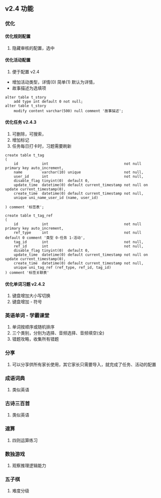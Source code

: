 ## v2.4 功能

### 优化

#### 优化规则配置

1. 隐藏审核的配置，选中

#### 优化活动配置

1. 便于配置 v2.4

- 增加活动类型，详情(0) 简单(1) 默认为详情，
- 故事描述为选填项
```mysql
alter table t_story
    add type int default 0 not null;
alter table t_story
    modify content varchar(500) null comment '故事描述';
```

#### 优化任务 v2.4.3

1. 可删除，可搜索，
2. 增加标记
3. 任务每日打卡时，习题需要刷新

```mysql
create table t_tag
(
    id           int                                   not null primary key auto_increment,
    name         varchar(10) unique                    not null,
    user_id      int                                   not null,
    disable_flag tinyint(0)  default 0,
    update_time  datetime(0) default current_timestamp not null on update current_timestamp(0),
    create_time  datetime(0) default current_timestamp not null,
    unique uni_name_user_id (name, user_id)

) comment '标签表';

create table t_tag_ref
(
    id           int                                   not null primary key auto_increment,
    ref_type     int                                   not null default 0 comment '类型 0-任务 1-活动',
    tag_id       int                                   not null,
    ref_id       int                                   not null,
    disable_flag tinyint(0)  default 0,
    update_time  datetime(0) default current_timestamp not null on update current_timestamp(0),
    create_time  datetime(0) default current_timestamp not null,
    unique uni_tag_ref (ref_type, ref_id, tag_id)
) comment '标签关联表'
```

#### 优化单词习题 v2.4.2

1. 键盘增加大小写切换
2. 键盘增加 - 符号

### 英语单词 - 学霸课堂

1. 单词按顺序或随机排序
2. 三个类别，分别为选择、音频选择、音频填空(全)
3. 错题攻略，收集所有错题

### 分享

1. 可以分享供所有家长使用，其它家长只需要导入，就完成了任务、活动的配置

### 成语词典

1. 类似英语

### 古诗三百首

1. 类似英语

### 速算

1. 四则运算练习

### 数独游戏

1. 观察推理逻辑能力

### 五子棋

1. 难度分级